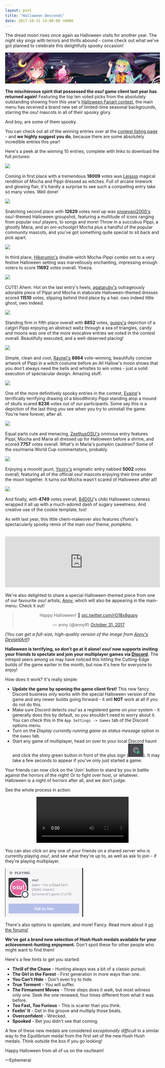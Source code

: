 ```yaml
---
layout: post
title: "Halloween Descends"
date: 2017-10-31 14:00:00 +0000
---
```


The dread moon rises once again as Halloween visits for another year. The night sky sings with terrors and thrills abound - come check out what we've got planned to celebrate this delightfully spooky occasion!

![](/wiki/shared/news/2017-10-31-halloween-descends/banner.jpg)

**The mischievous spirit that possessed the _osu!_ game client last year has returned again!** Featuring the top ten voted picks from the absolutely outstanding showing from this year's [Halloween Fanart contest](https://osu.ppy.sh/community/contests/56), the main menu has received a brand new set of limited-time seasonal backgrounds, starring the osu! mascots in all of their spooky glory.

And boy, are some of them spooky.

You can check out all of the winning entries over at the [contest listing page](https://osu.ppy.sh/community/contests/56) - and **we highly suggest you do**, because there are some absolutely incredible entries this year!

Here's a peek at the winning 10 entries, complete with links to download the full pictures:

[![](https://assets.ppy.sh/media/halloween-2017/banners/Leissss.jpg)](https://assets.ppy.sh/media/halloween-2017/fullsize/osu%21%20Halloween%20Fanart%202017%20-%20Leissss.png)

Coming in first place with a tremendous **18009** votes was [Leissss](https://osu.ppy.sh/users/4750716) magical rendition of Mocha and Pippi dressed as witches. Full of arcane linework and glowing flair, it's hardly a surprise to see such a compelling entry take so many votes. Well done!

[![](https://assets.ppy.sh/media/halloween-2017/banners/snowyani2000.jpg)](https://assets.ppy.sh/media/halloween-2017/fullsize/osu%21%20Halloween%20Fanart%202017%20-%20snowyani2000.jpg)

Snatching second place with **12629** votes next up was [snowyani2000's](https://osu.ppy.sh/users/2691590) osu!-themed Halloween groupshot, featuring a multitude of icons ranging from popular osu! players, to songs and more! Throw in a succubus Pippi, a ghostly Maria, and an oni-schoolgirl Mocha plus a handful of the popular community mascots, and you've got something quite special to sit back and pick apart.

[![](https://assets.ppy.sh/media/halloween-2017/banners/Hikerumin.jpg)](https://assets.ppy.sh/media/halloween-2017/fullsize/osu%21%20Halloween%20Fanart%202017%20-%20Hikerumin.jpg)

In third place, [Hikerumin's](https://osu.ppy.sh/users/7554335) double-witch Mocha-Pippi combo set to a very festive Halloween setting was marvellously enchanting, impressing enough voters to score **11692** votes overall. Yowza.

[![](https://assets.ppy.sh/media/halloween-2017/banners/agataruby.jpg)](https://assets.ppy.sh/media/halloween-2017/fullsize/osu%21%20Halloween%20Fanart%202017%20-%20agataruby.jpg)

CUTE! Ahem. Hot on the last entry's heels, [agataruby's](https://osu.ppy.sh/users/8992555) outrageously adorable piece of Pippi and Mocha in elaborate Halloween-themed dresses scored **11510** votes, slipping behind third place by a hair. owo indeed little ghost, owo indeed.

[![](https://assets.ppy.sh/media/halloween-2017/banners/guppy.jpg)](https://assets.ppy.sh/media/halloween-2017/fullsize/osu%21%20Halloween%20Fanart%202017%20-%20guppy.png)

Standing firm in fifth place overall with **8852** votes, [guppy's](https://osu.ppy.sh/users/3554500) depiction of a catgirl Pippi enjoying an abstract waltz through a sea of triangles, candy and moons was one of the more evocative entries we noted in the contest overall. Beautifully executed, and a well-deserved placing!

[![](https://assets.ppy.sh/media/halloween-2017/banners/Raynel.jpg)](https://assets.ppy.sh/media/halloween-2017/fullsize/osu%21%20Halloween%20Fanart%202017%20-%20Raynel.png)

Simple, clean and cool, [Raynel's](https://osu.ppy.sh/users/6318119) **8864** vote-winning, beautifully concise artwork of Pippi in a witch costume before an All Hallow's moon shows that you don't always need the bells and whistles to win votes - just a solid execution of spectacular design. Amazing stuff.

[![](https://assets.ppy.sh/media/halloween-2017/banners/Evaine.jpg)](https://assets.ppy.sh/media/halloween-2017/fullsize/osu%21%20Halloween%20Fanart%202017%20-%20Evaine.jpg)

One of the more definitively spooky entries in the contest, [Evaine](https://osu.ppy.sh/users/7295733)'s terrifically terrifying drawing of a bloodthirsty Pippi standing atop a mound of skulls scared **8236** votes out of our participants. Some say this is a depiction of the last thing you see when you try to uninstall the game. You're here forever, after all.

[![](https://assets.ppy.sh/media/halloween-2017/banners/ZeethusOSU.jpg)](https://assets.ppy.sh/media/halloween-2017/fullsize/osu%21%20Halloween%20Fanart%202017%20-%20ZeethusOSU.jpg)

Equal parts cute and menacing, [ZeethusOSU's](https://osu.ppy.sh/users/3318712) ominous entry features Pippi, Mocha and Maria all dressed up for Halloween before a shrine, and scored **7757** votes overall. What's in Maria's pumpkin cauldron? Some of the osu!mania World Cup commentators, probably.

[![](https://assets.ppy.sh/media/halloween-2017/banners/Yoviry.jpg)](https://assets.ppy.sh/media/halloween-2017/fullsize/osu%21%20Halloween%20Fanart%202017%20-%20Yoviry.png)

Enjoying a moonlit jaunt, [Yoviry's](https://osu.ppy.sh/users/9930803) enigmatic entry nabbed **5002** votes overall, featuring all of the official osu! mascots enjoying their time under the moon together. It turns out Mocha wasn't scared of Halloween after all!

[![](https://assets.ppy.sh/media/halloween-2017/banners/B4D0U.jpg)](https://assets.ppy.sh/media/halloween-2017/fullsize/osu%21%20Halloween%20Fanart%202017%20-%20B4D0U.png)

And finally, with **4749** votes overall, [B4D0U](https://osu.ppy.sh/users/1725945)'s chibi Halloween cuteness wrapped it all up with a much-adored dash of sugary sweetness. And creative use of the cookie template, too!

As with last year, this little client-makeover also features cYsmix's spectacularly spooky remix of the main _osu!_ theme, _pumpkins_.

<br><iframe width="100%" height="166" scrolling="no" frameborder="no" src="https://w.soundcloud.com/player/?url=https%3A//api.soundcloud.com/tracks/290399901&color=ff5500&auto_play=false&hide_related=false&show_comments=true&show_user=true&show_reposts=false"></iframe><br>

We're also delighted to share a special Halloween-themed piece from one of our favourite _osu!_ artists, [Anny](https://osu.ppy.sh/u/249094), which will also be appearing in the main-menu. Check it out!

<center>
<blockquote class="twitter-tweet" data-lang="en"><p lang="en" dir="ltr">Happy Halloween! 🎃 <a href="https://t.co/rG18x8gupy">pic.twitter.com/rG18x8gupy</a></p>&mdash; anny (@annytf) <a href="https://twitter.com/annytf/status/925187326933917696?ref_src=twsrc%5Etfw">October 31, 2017</a></blockquote>
<script async src="https://platform.twitter.com/widgets.js" charset="utf-8"></script>
</center>

_(You can get a full-size, high-quality version of the image from [Anny's DeviantArt!](https://anny-tta.deviantart.com/art/Pippi-and-Mocha-Happy-Halloween-712605738))_

**Halloween is terrifying, so don't go at it alone! _osu!_ now supports inviting your friends to spectate and join your multiplayer games via [Discord](https://discordapp.com/).** The intrepid seers among us may have noticed this hitting the Cutting-Edge builds of the game earlier in the month, but now it's here for everyone to enjoy!

How does it work? It's really simple:

* **Update the game by opening the game client first!** This new fancy Discord business only works with the special Halloween version of the game and any newer builds going forward - it will **NOT** work at all if you do not do this.
* Make sure Discord detects _osu!_ as a registered game on your system - it generally does this by default, so you shouldn't need to worry about it. You can check this in the ``App Settings -> Games`` tab of the Discord options menu.
* Turn on the *Display currently running game as status message* option in the ``Games`` tab.
* Start any game of multiplayer, head on over to your local Discord haunt and click the shiny green button in front of the plus sign (![](/wiki/shared/news/2017-10-31-halloween-descends/rpc-button.png)). It may take a few seconds to appear if you've only just started a game.

Your friends can now click on the 'Join' button to stand by you in battle against the horrors of the night! Or to fight over host, or whatever. Halloween is a night of horrors after all, and we don't judge.

See the whole process in action:

<center>
<video src="https://assets.ppy.sh/media/halloween-2017/themoon.mp4" controls>
</video>
</center>


You can also click on any one of your friends on a shared server who is currently playing _osu!_, and see what they're up to, as well as ask to join - if they're playing multiplayer.

![](/wiki/shared/news/2017-10-31-halloween-descends/user-display.png)

There's also options to spectate, and more! Fancy. Read more about it [on the forums!](https://osu.ppy.sh/community/forums/topics/659856)

**We've got a brand new selection of Hush Hush medals available for your achievement-hunting enjoyment.** Don't spoil these for other people who might want to find them!

Here's a few hints to get you started:

- **Thrill of the Chase** - Hunting always was a bit of a classic pursuit.
- **The Girl in the Forest** - First generation in more ways than one.
- **You Can't Hide** - Don't even try to hide.
- **True Torment** - You will suffer.
- **The Firmament Moves** - Three steps does it walk, but most witness only one. Seek the one renewed, four times different from what it was before.
- **Too Fast, Too Furious** - This is scarier than you think.
- **Feelin' It** - Get in the groove and multiply those beats.
- **Overconfident** - Wrecked.
- **Spooked** - Bet you didn't see that coming.

A few of these new medals are considered *exceptionally difficult* in a similar way to the _Equilibrium_ medal from the first set of the new Hush Hush medals. Think outside the box if you go looking!

Happy Halloween from all of us on the osu!team!

—Ephemeral